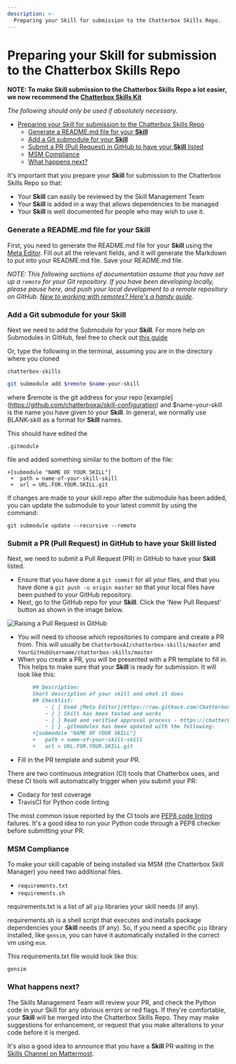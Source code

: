 ```yaml
---
description: >-
  Preparing your Skill for submission to the Chatterbox Skills Repo.
---
```


# Preparing your Skill for submission to the Chatterbox Skills Repo

**NOTE: To make Skill submission to the Chatterbox Skills Repo a lot easier, we now recommend the [Chatterbox Skills Kit](https://chatterbox.ai/documentation/skills/msk)**

_The following should only be used if absolutely necessary._

- [Preparing your Skill for submission to the Chatterbox Skills Repo](#preparing-your-skill-for-submission-to-the-chatterbox-skills-repo)
    + [Generate a README.md file for your **Skill**](#generate-a-readmemd-file-for-your-skill)
    + [Add a Git submodule for your **Skill**](#add-a-git-submodule-for-your-skill)
    + [Submit a PR (Pull Request) in GitHub to have your **Skill** listed](#submit-a-pr-pull-request-in-github-to-have-your-skill-listed)
    + [MSM Compliance](#msm-compliance)
    + [What happens next?](#what-happens-next)

It's important that you prepare your **Skill** for submission to the Chatterbox Skills Repo so that:

* Your **Skill** can easily be reviewed by the Skill Management Team
* Your **Skill** is added in a way that allows dependencies to be managed
* Your **Skill** is well documented for people who may wish to use it.

### Generate a README.md file for your **Skill**
First, you need to generate the README.md file for your **Skill** using the [Meta Editor](https://raw.githack.com/ChatterboxAI/chatterbox-skills/19.02/meta_editor.html). Fill out all the relevant fields, and it will generate the Markdown to put into your README.md file. Save your README.md file.

_NOTE: This following sections of documentation assume that you have set up a `remote` for your Git repository. If you have been developing locally, please pause here, and push your local development to a remote repository on GitHub. [New to working with remotes? Here's a handy guide](https://help.github.com/articles/adding-a-remote/)._

### Add a Git submodule for your **Skill**
Next we need to add the Submodule for your **Skill**. For more help on Submodules in GitHub, feel free to check out [this guide](https://github.com/blog/2104-working-with-submodules)

Or, type the following in the terminal, assuming you are in the directory where you cloned

`chatterbox-skills`

```bash
git submodule add $remote $name-your-skill
```

where $remote is the git address for your repo [example] (https://github.com/chatterboxai/skill-configuration) and $name-your-skill is the name you have given to your **Skill**. In general, we normally use BLANK-skill as a format for **Skill** names.

This should have edited the

`.gitmodule`

file and added something similar to the bottom of the file:

```
+[submodule "NAME OF YOUR SKILL"]
 +	path = name-of-your-skill-skill
 +	url = URL.FOR.YOUR.SKILL.git
```

If changes are made to your skill repo after the submodule has been added, you can update the submodule to your latest commit by using the command:

`git submodule update --recursive --remote`

### Submit a PR (Pull Request) in GitHub to have your **Skill** listed

Next, we need to submit a Pull Request (PR) in GitHub to have your **Skill** listed.

* Ensure that you have done a `git commit` for all your files, and that you have done a `git push -u origin master` so that your local files have been pushed to your GitHub repository.
* Next, go to the GitHub repo for your **Skill**. Click the 'New Pull Request' button as shown in the image below.

![Raising a Pull Request in GitHub](https://chatterbox.ai/wp-content/uploads/2017/12/git-pull-request.png "Raising a Pull Request in GitHub")

* You will need to choose which repositories to compare and create a PR from. This will  usually be `ChatterboxAI/chatterbox-skills/master` and `YourGitHubUsername/chatterbox-skills/master`
* When  you create a PR, you will be presented with a PR template to fill in. This helps to make sure that your **Skill** is ready for submission. It will look like this:

```md
		## Description:
		Short description of your skill and what it does
		## Checklist:
  			- [ ] Used [Meta Editor](https://raw.githack.com/ChatterboxAI/chatterbox-skills/19.02/meta_editor.html) to generate the skill README
  			- [ ] Skill has been tested and works
			- [ ] Read and verified approval process - https://chatterbox.ai/documentation/skills/skills-acceptance-process (Can require a community member vouching for skill)
  			- [ ] .gitmodules has been updated with the following:
  		+[submodule "NAME OF YOUR SKILL"]
  		+	path = name-of-your-skill-skill
  		+	url = URL.FOR.YOUR.SKILL.git
```

* Fill in the PR template and submit your PR.

There are two continuous integration (CI) tools that Chatterbox uses, and these CI tools will automatically trigger when you submit your PR:

* Codacy for test coverage
* TravisCI for Python code linting

The most common issue reported by the CI tools are [PEP8 code linting](https://pypi.python.org/pypi/pep8) failures. It's a good idea to run your Python code through a PEP8 checker before submitting your PR.

### MSM Compliance
To make your skill capable of being installed via MSM (the Chatterbox Skill Manager) you need two additional files.
* `requirements.txt`
* `requirements.sh`

requirements.txt is a list of all `pip` libraries your skill needs (if any).

requirements.sh is a shell script that executes and installs package dependencies your **Skill** needs (if any).
So, if you need a specific `pip` library installed, like `gensim`, you can have it automatically installed in the correct vm using `msm`.

This requirements.txt file would look like this:
```
gensim
```

### What happens next?

The Skills Management Team will review your PR, and check the Python code in your Skill for any obvious errors or red flags. If they're comfortable, your **Skill** will be merged into the Chatterbox Skills Repo. They may make suggestions for enhancement, or request that you make alterations to your code before it is merged.

It's also a good idea to announce that you have a **Skill** PR waiting in the [Skills Channel on Mattermost](https://chat.chatterbox.ai/community/channels/skills).

